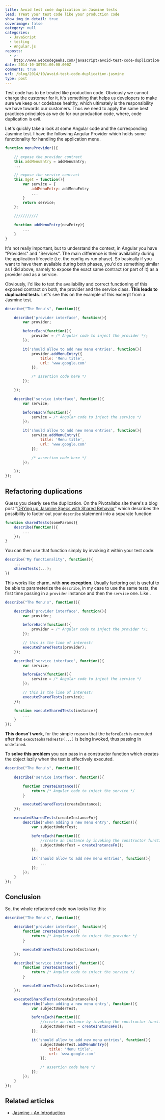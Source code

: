 ```yaml
---
title: Avoid test code duplication in Jasmine tests
lead: Treat your test code like your production code
show_img_in_detail: true
coverimage: false
category: null
categories:
  - JavaScript
  - testing
  - Angular.js
reposts:
  - >-
    http://www.webcodegeeks.com/javascript/avoid-test-code-duplication-in-jasmine-tests/
date: 2014-10-30T01:00:00.000Z
comments: true
url: /blog/2014/10/avoid-test-code-duplication-jasmine
type: post
---
```


Test code has to be treated like production code. Obviously we cannot charge the customer for it, it's something that helps us developers to make sure we keep our codebase healthy, which ultimately is the responsibility we have towards our customers. Thus we need to apply the same best practices principles as we do for our production code, where, code duplication is evil.

Let's quickly take a look at some Angular code and the corresponding Jasmine test. I have the following Angular Provider which holds some functionality for handling the application menu.

```javascript
function menuProvider(){

    // expose the provider contract
    this.addMenuEntry = addMenuEntry;
    ...

    // expose the service contract
    this.$get = function(){
        var service = {
            addMenuEntry: addMenuEntry
            ...
        }
        return service;
    };

    ///////////

    function addMenuEntry(newEntry){
        ...
    }
}
```

It's not really important, but to understand the context, in Angular you have "Providers" and "Services". The main difference is their availability during the application lifecycle (i.e. the config vs run phase). So basically if you want to have them available during both phases, you'd do something similar as I did above, namely to expose the exact same contract (or part of it) as a provider and as a service.

Obviously, I'd like to test the availability and correct functioning of this exposed contract on both, the provider and the service class. **This leads to duplicated tests**. Let's see this on the example of this excerpt from a Jasmine test.

```javascript
describe("The Menu's", function(){

    describe('provider interface', function(){
        var provider;

        beforeEach(function(){
            provider = /* Angular code to inject the provider */;
        });

        it('should allow to add new menu entries', function(){
            provider.addMenuEntry({
                title: 'Menu title',
                url: 'www.google.com'
            });

            /* assertion code here */
        });

    });

    describe('service interface', function(){
        var service;

        beforeEach(function(){
            service = /* Angular code to inject the service */
        });

        it('should allow to add new menu entries', function(){
            service.addMenuEntry({
                title: 'Menu title',
                url: 'www.google.com'
            });

            /* assertion code here */
        });

    });
});
```

## Refactoring duplications

Guess you clearly see the duplication. On the Pivotallabs site there's a blog post "[DRYing up Jasmine Specs with Shared Behavior](http://pivotallabs.com/drying-up-jasmine-specs-with-shared-behavior/)" which describes the possibility to factor out your `describe` statement into a separate function:

```javascript
function sharedTests(someParams){
    describe(function(){
        ...
    });
}
```

You can then use that function simply by invoking it within your test code:

```javascript
describe('My functionality', function(){
    ...
    sharedTests(...);
})
```

This works like charm, with **one exception**. Usually factoring out is useful to be able to parameterize the `describe`, in my case to use the same tests, the first time passing in a `provider` instance and then the `service` one. Like..

```javascript
describe("The Menu's", function(){

    describe('provider interface', function(){
        var provider;

        beforeEach(function(){
            provider = /* Angular code to inject the provider */;
        });

        // this is the line of interest!
        executeSharedTests(provider);
    });

    describe('service interface', function(){
        var service;

        beforeEach(function(){
            service = /* Angular code to inject the service */
        });

        // this is the line of interest!
        executeSharedTests(service);
    });

    function executeSharedTests(instance){
        ...
    }
});
```

**This doesn't work**, for the simple reason that the `beforeEach` is executed after the `executeSharedTests(...)` is being invoked, thus passing in `undefined`.

To **solve this problem** you can pass in a constructor function which creates the object lazily when the test is effectively executed.

```javascript
describe("The Menu's", function(){
    
    describe('service interface', function(){

        function createInstance(){
            return /* Angular code to inject the service */
        }

        executedSharedTests(createInstance);
    });

    executedSharedTests(createInstanceFn){
        describe('when adding a new menu entry', function(){
            var subjectUnderTest;

            beforeEach(function(){
                //create an instance by invoking the constructor function
                subjectUnderTest = createInstanceFn();
            });

            it('should allow to add new menu entries', function(){
                ...
            });
        });
    }
});
```

## Conclusion

So, the whole refactored code now looks like this:

```javascript
describe("The Menu's", function(){

    describe('provider interface', function(){
        function createInstance(){
            return /* Angular code to inject the provider */
        }

        executeSharedTests(createInstance);
    });

    describe('service interface', function(){
        function createInstance(){
            return /* Angular code to inject the service */
        }

        executeSharedTests(createInstance);
    });

    executedSharedTests(createInstanceFn){
        describe('when adding a new menu entry', function(){
            var subjectUnderTest;

            beforeEach(function(){
                //create an instance by invoking the constructor function
                subjectUnderTest = createInstanceFn();
            });

            it('should allow to add new menu entries', function(){
                subjectUnderTest.addMenuEntry({
                    title: 'Menu title',
                    url: 'www.google.com'
                });

                /* assertion code here */
            });
        });
    }
});
```

## Related articles

- [Jasmine - An Introduction](/blog/2012/08/jasmine---an-introduction/)
